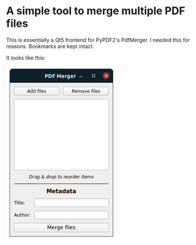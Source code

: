 # A simple tool to merge multiple PDF files

This is essentially a Qt5 frontend for PyPDF2's PdfMerger. I needed this for reasons.
Bookmarks are kept intact.

It looks like this:

![Screenshot](pdf-merger-screenshot.png)
